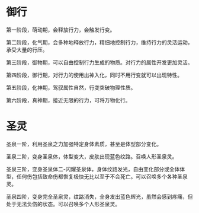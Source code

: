 # 御行

第一阶段，萌动期，会释放行力，会触发行变。

第二阶段，化气期，会多种地释放行力，精细地控制行力，维持行力的灵活运动，承受大量的行压。

第三阶段，御物期，可以自由控制行力生成的物质。对行力的属性开发更加灵活。

第四阶段，御行期，对行力的使用出神入化，同时不用行变就可以出现特性。

第五阶段，化神期，驾驭属性自然，行变突破物理性质。

第六阶段，真神期，接近无限的行力，可将万物化行。

# 圣灵

圣泉一阶，利用圣泉之力加强特定身体素质，甚至是体型部分变化。

圣泉二阶，变身圣泉体，体型变大，皮肤出现蓝色纹路。召唤人形圣泉灵。

圣泉三阶，变身圣泉体二-闪耀圣泉体，身体纹路发光，自由变化部分或全体体型，任何伤包括致命伤都恢复极快无比以至于不会死亡。可以召唤多个各种圣泉灵。

圣泉四阶，变身完全圣泉灵，纹路消失，全身发出蓝色辉光，虽然会感到疼痛，但处于无法负伤的状态。可以召唤多个人形圣泉灵。
